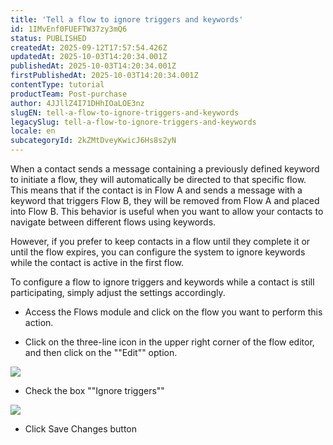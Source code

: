 ```yaml
---
title: 'Tell a flow to ignore triggers and keywords'
id: 1IMvEnf0FUEFTW37zy3mQ6
status: PUBLISHED
createdAt: 2025-09-12T17:57:54.426Z
updatedAt: 2025-10-03T14:20:34.001Z
publishedAt: 2025-10-03T14:20:34.001Z
firstPublishedAt: 2025-10-03T14:20:34.001Z
contentType: tutorial
productTeam: Post-purchase
author: 4JJllZ4I71DHhIOaLOE3nz
slugEN: tell-a-flow-to-ignore-triggers-and-keywords
legacySlug: tell-a-flow-to-ignore-triggers-and-keywords
locale: en
subcategoryId: 2kZMtDveyKwicJ6Hs8s2yN
---
```


When a contact sends a message containing a previously defined keyword to initiate a flow, they will automatically be directed to that specific flow. This means that if the contact is in Flow A and sends a message with a keyword that triggers Flow B, they will be removed from Flow A and placed into Flow B. This behavior is useful when you want to allow your contacts to navigate between different flows using keywords.

However, if you prefer to keep contacts in a flow until they complete it or until the flow expires, you can configure the system to ignore keywords while the contact is active in the first flow.

To configure a flow to ignore triggers and keywords while a contact is still participating, simply adjust the settings accordingly.

-    Access the Flows module and click on the flow you want to perform this action.

-  Click on the three-line icon in the upper right corner of the flow editor, and then click on the ""Edit"" option.

![](https://cdn.statically.io/gh/vtexdocs/help-center-content/refs/heads/main/docs/en/tutorials/weni-by-vtex/studio/tell-a-flow-to-ignore-triggers-and-keywords_1.png)

-    Check the box ""Ignore triggers""

![](https://cdn.statically.io/gh/vtexdocs/help-center-content/refs/heads/main/docs/en/tutorials/weni-by-vtex/studio/tell-a-flow-to-ignore-triggers-and-keywords_2.png)

-    Click Save Changes button

